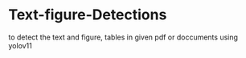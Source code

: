 # Text-figure-Detections
to detect the text and figure, tables in given pdf or doccuments using yolov11
